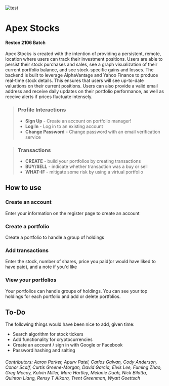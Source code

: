 ![test](https://i.imgur.com/bJmwANo.png)
# Apex Stocks
#### Reston 2106 Batch
Apex Stocks is created with the intention of providing a persistent, remote, location where users can track their investment 
positions. Users are able to persist their stock purchases and sales, see a graph visualization of their current portfolio balance,
and see stock-specific gains and losses. The backend is built to leverage AlphaVantage and Yahoo Finance to produce real-time
stock details. This ensures that users will see up-to-date valuations on their current positions. Users can also provide a valid
email address and receive daily updates on their portfolio performance, as well as receive alerts if prices fluctuate intensely.

> ### Profile Interactions
> * **Sign Up** - Create an account on portfolio manager!
> * **Log In** - Log in to an existing account
> * **Change Password** - Change password with an email verification service

> ### Transactions
> * **CREATE** - build your portfolios by creating transactions
> * **BUY/SELL** - indicate whether transaction was a buy or sell
> * **WHAT-IF** - mitigate some risk by using a virtual portfolio

## How to use
### Create an account
Enter your information on the register page to create an account

### Create a portfolio
Create a portfolio to handle a group of holdings

### Add transactions
Enter the stock, number of shares, price you paid(or would have liked to have paid), and a note if you'd like

### View your portfolios
Your portfolios can handle groups of holdings. You can see your top holdings for each portfolio and add or delete portfolios.


## To-Do

The following things would have been nice to add, given time:
* Search algorithm for stock tickers
* Add functionality for cryptocurrencies
* Create an account / sign in with Google or Facebook
* Password hashing and salting

###### Contributors: Aaron Parker, Apurv Patel, Carlos Galvan, Cody Anderson, Conor Scalf, Curtis Greene-Morgan, David Garcia, Elvis Lee, Fuming Zhao, Greg Mccoy, Kalvin Miller, Marc Hartley, Melanie Duah, Nick Bilotta, Quinton Liang, Rensy T Aikara, Trent Greenman, Wyatt Goettsch
